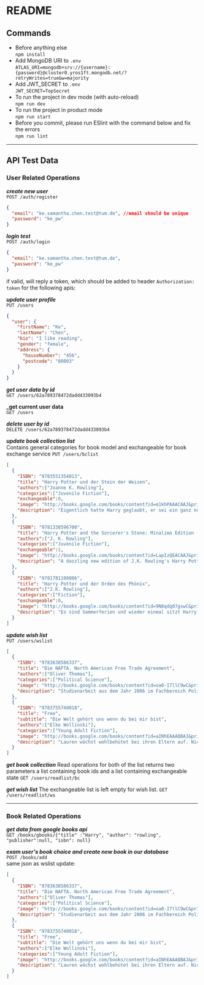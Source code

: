 # README

## Commands

- Before anything else  
  `npm install`
- Add MongoDB URI to `.env`  
  `ATLAS_URI=mongodb+srv://{username}:{password}@cluster0.yros1ft.mongodb.net/?retryWrites=true&w=majority`
- Add JWT_SECRET to `.env`  
  `JWT_SECRET=TopSecret`
- To run the project in dev mode (with auto-reload)  
  `npm run dev`
- To run the project in product mode  
  `npm run start`
- Before you commit, please run ESlint with the command below and fix the errors  
  `npm run lint`

---

## API Test Data

### User Related Operations

**_create new user_**  
`POST /auth/register`

```JSON
{
  "email": "ke.samantha.chen.test@tum.de", //email should be unique
  "password": "ke_pw"
}
```

**_login test_**  
`POST /auth/login`

```Json
{
  "email": "ke.samantha.chen.test@tum.de",
  "password": "ke_pw"
}
```

if valid, will reply a token, which should be added to header `Authorization: token` for the following apis:

**_update user profile_**  
`PUT /users`

```JSON
{
  "user": {
    "firstName": "Ke",
    "lastName": "Chen",
    "bio": "I like reading",
    "gender": "female",
    "address": {
      "houseNumber": "456",
      "postcode": "80803"
    }
  }
}
```

**_get user data by id_**  
`GET /users/62a789378472dadd433093b4`

**\_get current user data**  
`GET /users`

**_delete user by id_**  
`DELETE /users/62a789378472dadd433093b4`

**_update book collection list_**  
Contains general categories for book model and exchangeable for book exchange service
`PUT /users/bclist`

```JSON
[
  {
    "ISBN": "9783551354013",
    "title": "Harry Potter und der Stein der Weisen",
    "authors":["Joanne K. Rowling"],
    "categories":["Juvenile Fiction"],
    "exchangeable":0,
    "image": "http://books.google.com/books/content?id=m1khPAAACAAJ&printsec=frontcover&img=1&zoom=1&source=gbs_api",
    "description": "Eigentlich hatte Harry geglaubt, er sei ein ganz normaler Junge. Zumindest bis zu seinem elften Geburtstag. Da erfährt er, dass er sich an der Schule für Hexerei und Zauberei einfinden soll. Und warum? Weil Harry ein Zauberer ist. Und so wird für Harry das erste Jahr in der Schule das spannendste, aufregendste und lustigste in seinem Leben. Er stürzt von einem Abenteuer in die nächste ungeheuerliche Geschichte, muss gegen Bestien, Mitschüler und Fabelwesen kämpfen. Da ist es gut, dass er schon Freunde gefunden hat, die ihm im Kampf gegen die dunklen Mächte zur Seite stehen."
  },
  {
    "ISBN": "9781338596700",
    "title": "Harry Potter and the Sorcerer's Stone: Minalima Edition (Harry Potter, Book 1), Volume 1",
    "authors":["J. K. Rowling"],
    "categories":["Juvenile Fiction"],
    "exchangeable":1,
    "image": "http://books.google.com/books/content?id=LapIzQEACAAJ&printsec=frontcover&img=1&zoom=1&source=gbs_api",
    "description": "A dazzling new edition of J.K. Rowling's Harry Potter and the Sorcerer's Stone, fully illustrated in brilliant color and featuring exclusive interactive paper craft elements, including a fold-out Hogwarts letter and more! In this stunning new edition of Harry Potter and the Sorcerer's Stone, experience the story as never before. J.K. Rowling's complete and unabridged text is accompanied by full-color illustrations on nearly every page and eight exclusive, interactive paper craft elements: Readers will open Harry's Hogwarts letter, reveal the magical entryway to Diagon Alley, make a sumptuous feast appear in the Great Hall, and more. Designed and illustrated by award-winning design studio MinaLima - best known for establishing the visual graphic style of the Harry Potter and Fantastic Beasts films - this edition is sure to be a keepsake for Harry Potter fans, a beautiful addition to any collector's bookshelf, and an enchanting way to introduce the first book in this beloved series to a new generation of readers."
  },
  {
    "ISBN": "9781781100806",
    "title": "Harry Potter und der Orden des Phönix",
    "authors":["J.K. Rowling"],
    "categories":["Fiction"],
    "exchangeable":0,
    "image": "http://books.google.com/books/content?id=9N8qdq07gswC&printsec=frontcover&img=1&zoom=1&edge=curl&source=gbs_api",
    "description": "Es sind Sommerferien und wieder einmal sitzt Harry bei den unmöglichen Dursleys im Ligusterweg fest. Doch diesmal treibt ihn größere Unruhe denn je - Warum schreiben seine Freunde Ron und Hermine nur so rätselhafte Briefe? Und vor allem: Warum erfährt er nichts über die dunklen Mächte, die inzwischen neu erstanden sind und sich unaufhaltsam über Harrys Welt verbreiten? Noch ahnt er nicht, was der geheimnisvolle Orden des Phönix gegen Voldemort ausrichten kann ... Als Harrys fünftes Schuljahr in Hogwarts beginnt, werden seine Sorgen nur noch größer. Und dann schlägt der Dunkle Lord wieder zu. Harry muss seine Freunde um sich scharen, sonst gibt es kein Entrinnen."
  }
]


```

**_update wish list_**  
`PUT /users/wslist`

```JSON
[
  {
    "ISBN": "9783638586337",
    "title": "Die NAFTA. North American Free Trade Agreement",
    "authors":["Oliver Thomas"],
    "categories":["Political Science"],
    "image": "http://books.google.com/books/content?id=oa0-I7llC9wC&printsec=frontcover&img=1&zoom=1&edge=curl&source=gbs_api",
    "description": "Studienarbeit aus dem Jahr 2006 im Fachbereich Politik - Internationale Politik - Thema: Globalisierung, pol. Ökonomie, Note: 1,7, Fachhochschule Münster, Veranstaltung: Regionalwissenschaften Lateinamerika, 8 Quellen im Literaturverzeichnis, Sprache: Deutsch, Abstract: Das Nordamerikanische Freihandelsabkommen NAFTA (North American Free Trade Agreement) ist ein zum 01.01.1994 gegründeter Wirtschaftsverbund zwischen den Vereinigten Staaten, Kanada und Mexiko. Das NAFTA-Abkommen löste das bis dato existierende Kanadisch-Amerikanische Freihandelsabkommen mit dem Ziel ab, die Zölle im bilateralen Handel innerhalb eines bestimmten Zeitraums zu eliminieren. Gemessen an der Bevölkerung ist mit dem NAFTA-Abkommen ein Wirtschaftsblock entstanden, der mit rd. 380 Mio. Einwohnern größer als der der Europäischen Union ist. Mit einem kumulierten BIP von 6.000 Milliarden US-Dollar gehört die NAFTA außerdem zu den größten Freihandelszonen der Welt. In den folgenden Kapiteln sollen das Zustandekommen und der Inhalt des Abkommens, die nationalen Interessen der beteiligten Staaten und die derzeitige Situation näher erläutert werden sowie ein kurzer Ausblick über Chancen und Perspektiven der NAFTA gegeben werden."
  },
  {
    "ISBN": "9783755740018",
    "title": "Free",
    "subtitle": "Die Welt gehört uns wenn du bei mir bist",
    "authors":["Elke Wollinski"],
    "categories":["Young Adult Fiction"],
    "image": "http://books.google.com/books/content?id=aINhEAAAQBAJ&printsec=frontcover&img=1&zoom=1&edge=curl&source=gbs_api",
    "description": "Lauren wächst wohlbehütet bei ihren Eltern auf. Nichts hasst sie mehr, als das langweilige Leben auf dem Land. Es stört sie, dass ihre Eltern ihr Leben diktieren wollen. Lauren liebt das Abenteuer und hält nichts davon, ein braves Mädchen zu sein. Eines Tages lernt sie den jungen Aussteiger Randy kennen. Dieser zeltet, begleitet von seinem Hund Earl und dem zahmen Frettchen Speedy, auf dem Grundstück ihres Nachbarn. Randy verkörpert für Lauren alles, was sie mit Abenteuer verbindet. Sie freundet sich mit ihm an und seine Lebensweise fasziniert sie immer mehr. Und nicht nur das. Sie verliebt sich hoffnungslos in ihn und brennt mit ihm durch. Randy ist der Sohn eines Dachdeckers. Er hasst nichts mehr, als sich den Vorschriften der Gesellschaft zu fügen. Deshalb steigt er aus und lebt seinen Traum, zu Fuß die gesamten USA zu durchqueren. Alles was ihm wichtig ist, nimmt er auf seine Reise mit. Seine Tiere und ein Zelt. Mehr nicht. Ohne Geld durch die Welt, lautet sein Motto. Als er Lauren begegnet verändert sich alles. Die beiden verlieben sich hoffnungslos ineinander. Gemeinsam mit ihr setzt er seine Reise fort. Was zunächst als harmloses Abenteuer beginnt, endet in Flucht und dem Kampf ums pure Überleben, als Randy eines versuchten Mordes bezichtigt wird."
  }
]
```

**_get book collection_**
Read operations for both of the list returns two parameters a list containing book ids and a list containing exchangeable state
`GET /users/readlist/bc`

**_get wish list_**
The exchangeable list is left empty for wish list.
`GET /users/readlist/ws`

---

### Book Related Operations

**_get data from google books api_**  
`GET /books/gbooks/{"title" :"Harry", "author": "rowling", "publisher":null, "isbn": null}`

**_exam user's book choice and create new book in our database_**  
`POST /books/add`  
same json as wslist update:

```JSON
[
  {
    "ISBN": "9783638586337",
    "title": "Die NAFTA. North American Free Trade Agreement",
    "authors":["Oliver Thomas"],
    "categories":["Political Science"],
    "image": "http://books.google.com/books/content?id=oa0-I7llC9wC&printsec=frontcover&img=1&zoom=1&edge=curl&source=gbs_api",
    "description": "Studienarbeit aus dem Jahr 2006 im Fachbereich Politik - Internationale Politik - Thema: Globalisierung, pol. Ökonomie, Note: 1,7, Fachhochschule Münster, Veranstaltung: Regionalwissenschaften Lateinamerika, 8 Quellen im Literaturverzeichnis, Sprache: Deutsch, Abstract: Das Nordamerikanische Freihandelsabkommen NAFTA (North American Free Trade Agreement) ist ein zum 01.01.1994 gegründeter Wirtschaftsverbund zwischen den Vereinigten Staaten, Kanada und Mexiko. Das NAFTA-Abkommen löste das bis dato existierende Kanadisch-Amerikanische Freihandelsabkommen mit dem Ziel ab, die Zölle im bilateralen Handel innerhalb eines bestimmten Zeitraums zu eliminieren. Gemessen an der Bevölkerung ist mit dem NAFTA-Abkommen ein Wirtschaftsblock entstanden, der mit rd. 380 Mio. Einwohnern größer als der der Europäischen Union ist. Mit einem kumulierten BIP von 6.000 Milliarden US-Dollar gehört die NAFTA außerdem zu den größten Freihandelszonen der Welt. In den folgenden Kapiteln sollen das Zustandekommen und der Inhalt des Abkommens, die nationalen Interessen der beteiligten Staaten und die derzeitige Situation näher erläutert werden sowie ein kurzer Ausblick über Chancen und Perspektiven der NAFTA gegeben werden."
  },
  {
    "ISBN": "9783755740018",
    "title": "Free",
    "subtitle": "Die Welt gehört uns wenn du bei mir bist",
    "authors":["Elke Wollinski"],
    "categories":["Young Adult Fiction"],
    "image": "http://books.google.com/books/content?id=aINhEAAAQBAJ&printsec=frontcover&img=1&zoom=1&edge=curl&source=gbs_api",
    "description": "Lauren wächst wohlbehütet bei ihren Eltern auf. Nichts hasst sie mehr, als das langweilige Leben auf dem Land. Es stört sie, dass ihre Eltern ihr Leben diktieren wollen. Lauren liebt das Abenteuer und hält nichts davon, ein braves Mädchen zu sein. Eines Tages lernt sie den jungen Aussteiger Randy kennen. Dieser zeltet, begleitet von seinem Hund Earl und dem zahmen Frettchen Speedy, auf dem Grundstück ihres Nachbarn. Randy verkörpert für Lauren alles, was sie mit Abenteuer verbindet. Sie freundet sich mit ihm an und seine Lebensweise fasziniert sie immer mehr. Und nicht nur das. Sie verliebt sich hoffnungslos in ihn und brennt mit ihm durch. Randy ist der Sohn eines Dachdeckers. Er hasst nichts mehr, als sich den Vorschriften der Gesellschaft zu fügen. Deshalb steigt er aus und lebt seinen Traum, zu Fuß die gesamten USA zu durchqueren. Alles was ihm wichtig ist, nimmt er auf seine Reise mit. Seine Tiere und ein Zelt. Mehr nicht. Ohne Geld durch die Welt, lautet sein Motto. Als er Lauren begegnet verändert sich alles. Die beiden verlieben sich hoffnungslos ineinander. Gemeinsam mit ihr setzt er seine Reise fort. Was zunächst als harmloses Abenteuer beginnt, endet in Flucht und dem Kampf ums pure Überleben, als Randy eines versuchten Mordes bezichtigt wird."
  }
]
```

